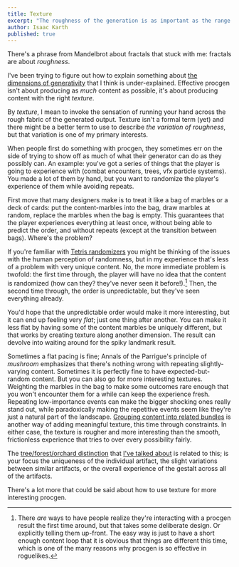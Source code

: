 ```yaml
---
title: Texture
excerpt: "The roughness of the generation is as important as the range."
author: Isaac Karth
published: true
---
```


There's a phrase from Mandelbrot about fractals that stuck with me: fractals are about _roughness_. 

I've been trying to figure out how to explain something about [the dimensions of generativity](https://cohost.org/procgen/post/5518465-designing-the-genera) that I think is under-explained. Effective procgen isn't about producing as _much_ content as possible, it's about producing content with the right _texture_.

By _texture_, I mean to invoke the sensation of running your hand across the rough fabric of the generated output. Texture isn't a formal term (yet) and there might be a better term to use to describe _the variation of roughness_, but that variation is one of my primary interests.

When people first do something with procgen, they sometimes err on the side of trying to show off as much of what their generator can do as they possibly can. An example: you've got a series of things that the player is going to experience with (combat encounters, trees, vfx particle systems). You made a lot of them by hand, but you want to randomize the player's experience of them while avoiding repeats. 

First move that many designers make is to treat it like a bag of marbles or a deck of cards: put the content-marbles into the bag, draw marbles at random, replace the marbles when the bag is empty. This guarantees that the player experiences everything at least once, without being able to predict the order, and without repeats (except at the transition between bags). Where's the problem?

If you're familiar with [Tetris randomizers](https://simon.lc/the-history-of-tetris-randomizers) you might be thinking of the issues with the human perception of randomness, but in my experience that's less of a problem with very unique content. No, the more immediate problem is twofold: the first time through, the player will have no idea that the content is randomized (how can they? they've never seen it before!).[^never_seen_it] Then, the second time through, the order is unpredictable, but they've seen everything already. 

You'd hope that the unpredictable order would make it more interesting, but it can end up feeling very _flat_; just one thing after another. You can make it less flat by having some of the content marbles be uniquely different, but that works by creating texture along another dimension. The result can devolve into waiting around for the spiky landmark result.

Sometimes a flat pacing is fine; Annals of the Parrigue's principle of _mushroom_ emphasizes that there's nothing wrong with repeating slightly-varying content. Sometimes it is perfectly fine to have expected-but-random content. But you can also go for more interesting textures. Weighting the marbles in the bag to make some outcomes rare enough that you won't encounter them for a while can keep the experience fresh. Repeating low-importance events can make the bigger shocking ones really stand out, while paradoxically making the repetitive events seem like they're just a natural part of the landscape. [Grouping content into related bundles](https://www.gamedeveloper.com/design/the-pros-and-cons-of-procedural-generation-in-i-overland-i-) is another way of adding meaningful texture, this time through constraints. In either case, the texture is rougher and more interesting than the smooth, frictionless experience that tries to over every possibility fairly.

The [tree/forest/orchard distinction](https://escholarship.org/uc/item/7qh3304v) that [I've talked about](http://todigra.org/index.php/todigra/article/download/1776/1776) is related to this; is your focus the uniqueness of the individual artifact, the slight variations between similar artifacts, or the overall experience of the gestalt across all of the artifacts.

There's a lot more that could be said about how to use texture for more interesting procgen.



[^never_seen_it]: There _are_ ways to have people realize they're interacting with a procgen result the first time around, but that takes some deliberate design. Or explicitly telling them up-front. The easy way is just to have a short enough content loop that it is obvious that things are different this time, which is one of the many reasons why procgen is so effective in roguelikes. 
